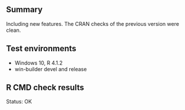 ## Summary

Including new features. 
The CRAN checks of the previous version were clean. 

## Test environments

* Windows 10, R 4.1.2
* win-builder devel and release

## R CMD check results

Status: OK
